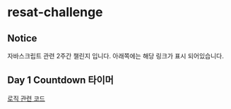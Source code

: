 # resat-challenge

## Notice

자바스크립트 관련 2주간 챌린지 입니다. 아래쪽에는 해당 링크가 표시 되어있습니다.

## Day 1 Countdown 타이머

[로직 관련 코드](/timer/script.js)
